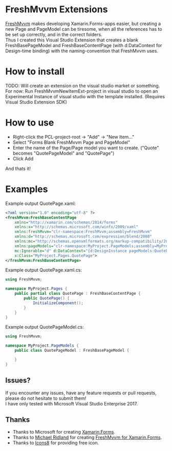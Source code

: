 # FreshMvvm Extensions
[FreshMvvm](https://github.com/rid00z/FreshMvvm) makes developing Xamarin.Forms-apps easier, but creating a new Page and PageModel can be tiresome, when all the references has to be set up correctly, and in the correct folders.  
Thus I created this Visual Studio Extension that creates a blank FreshBasePageModel and FreshBaseContentPage (with d:DataContext for Design-time binding) with the naming-convention that FreshMvvm uses.

# How to install
TODO: Will create an extension on the visual studio market or something.  
For now: Run FreshMvvmNewItemExt-project in visual studio to open an Experimental Instance of visual studio with the template installed. (Requires Visual Studio Extension SDK)

# How to use
* Right-click the PCL-project-root -> "Add" -> "New Item..."
* Select "Forms Blank FreshMvvm Page and PageModel"
* Enter the name of the Page/Page model you want to create. ("Quote" becomes "QuotePageModel" and "QuotePage")
* Click Add

And thats it!

# Examples
Example output QuotePage.xaml:  

```xml
<?xml version="1.0" encoding="utf-8" ?>
<freshMvvm:FreshBaseContentPage
    xmlns="http://xamarin.com/schemas/2014/forms"
    xmlns:x="http://schemas.microsoft.com/winfx/2009/xaml"
    xmlns:freshMvvm="clr-namespace:FreshMvvm;assembly=FreshMvvm"
    xmlns:d="http://schemas.microsoft.com/expression/blend/2008"
    xmlns:mc="http://schemas.openxmlformats.org/markup-compatibility/2006"
    xmlns:pageModels="clr-namespace:MyProject.PageModels;assembly=MyProject"
    mc:Ignorable="d" d:DataContext="{d:DesignInstance pageModels:QuotePageModel}"
    x:Class="MyProject.Pages.QuotePage">
</freshMvvm:FreshBaseContentPage>
```

Example output QuotePage.xaml.cs:  

```csharp
using FreshMvvm;

namespace MyProject.Pages {
    public partial class QuotePage : FreshBaseContentPage {
        public QuotePage() {
            InitializeComponent();
        }
    }
}
```

Example output QuotePageModel.cs:  

```csharp
using FreshMvvm;

namespace MyProject.PageModels {
    public class QuotePageModel : FreshBasePageModel {

    }
}
```

## Issues?
If you encounter any issues, have any feature requests or pull requests, please do not hesitate to submit them!  
I have only tested with Microsoft Visual Studio Enterprise 2017.

## Thanks
- Thanks to Microsoft for creating [Xamarin.Forms](https://www.xamarin.com/).
- Thanks to [Michael Ridland](https://github.com/rid00z) for creating [FreshMvvm for Xamarin.Forms](https://github.com/rid00z/FreshMvvm).
- Thanks to [Icons8](http://icons8.com) for providing free icon.